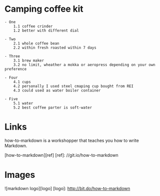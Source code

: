 Camping coffee kit
===
    - One
        1.1 coffee crinder
        1.2 better with different dial
    
    - Two 
        2.1 whole coffee bean
        2.2 within fresh roasted within 7 days

    - Three 
        3.1 brew maker
        3.2 no limit, wheather a mokka or aeropress depending on your own preference

    - Four
        4.1 cups
        4.2 personally I used steel cmaping cup bought from REI
        4.3 could used as water boiler container
    
    - Five
        5.1 water
        5.2 best coffee parter is soft-water


Links
===
how-to-markdown is a workshopper that teaches you how to write Markdown.

[how-to-markdown][ref]
[ref]: //git.io/how-to-markdown

Images
===
![markdown logo][logo]
[logo]: http://bit.do/how-to-markdown

